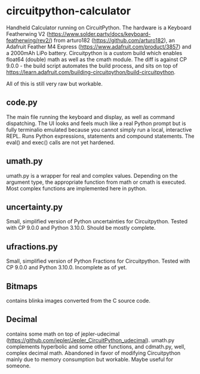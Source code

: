 # circuitpython-calculator
Handheld Calculator running on CircuitPython. The hardware is a Keyboard Featherwing V2 (https://www.solder.party/docs/keyboard-featherwing/rev2/) from arturo182 (https://github.com/arturo182), an Adafruit Feather M4 Express (https://www.adafruit.com/product/3857) and a 2000mAh LiPo battery. Circuitpython is a custom build which enables float64 (double) math as well as the cmath module. The diff is against CP 9.0.0 - the build script automates the build process, and sits on top of https://learn.adafruit.com/building-circuitpython/build-circuitpython. 

All of this is still very raw but workable. 

## code.py
The main file running the keyboard and display, as well as command dispatching. The UI looks and feels much like a real Python prompt but is fully terminalio emulated because you cannot simply run a local, interactive REPL. Runs Python expressions, statements and compound statements. The eval() and exec() calls are not yet hardened. 


## umath.py
umath.py is a wrapper for real and complex values. Depending on the argument type, the appropriate function from math or cmath is executed. Most complex functions are implemented here in python.


## uncertainty.py
Small, simplified version of Python uncertainties for Circuitpython. Tested with CP 9.0.0 and Python 3.10.0. Should be mostly complete. 


## ufractions.py
Small, simplified version of Python Fractions for Circuitpython. Tested with CP 9.0.0 and Python 3.10.0. Incomplete as of yet. 


## Bitmaps
contains blinka images converted from the C source code. 


## Decimal
contains some math on top of jepler-udecimal (https://github.com/jepler/Jepler_CircuitPython_udecimal). umath.py complements hyperbolic and some other functions, and cdmath.py, well, complex decimal math. Abandoned in favor of modifying Circuitpython mainly due to memory consumption but workable. Maybe useful for someone. 



